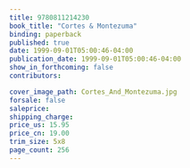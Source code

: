 ```yaml
---
title: 9780811214230
book_title: "Cortes & Montezuma"
binding: paperback
published: true
date: 1999-09-01T05:00:46-04:00
publication_date: 1999-09-01T05:00:46-04:00
show_in_forthcoming: false
contributors:

cover_image_path: Cortes_And_Montezuma.jpg
forsale: false
saleprice:
shipping_charge:
price_us: 15.95
price_cn: 19.00
trim_size: 5x8
page_count: 256
---
```


